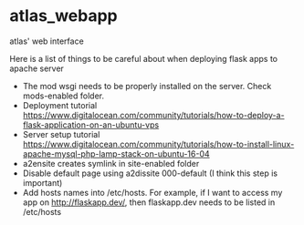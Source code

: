 # atlas_webapp
atlas' web interface

Here is a list of things to be careful about when deploying flask apps to apache server

* The mod wsgi needs to be properly installed on the server. Check mods-enabled folder.
* Deployment tutorial https://www.digitalocean.com/community/tutorials/how-to-deploy-a-flask-application-on-an-ubuntu-vps
* Server setup tutorial https://www.digitalocean.com/community/tutorials/how-to-install-linux-apache-mysql-php-lamp-stack-on-ubuntu-16-04
* a2ensite creates symlink in site-enabled folder
* Disable default page using a2dissite 000-default (I think this step is important)
* Add hosts names into /etc/hosts. For example, if I want to access my app on http://flaskapp.dev/, then flaskapp.dev needs to be listed in /etc/hosts
